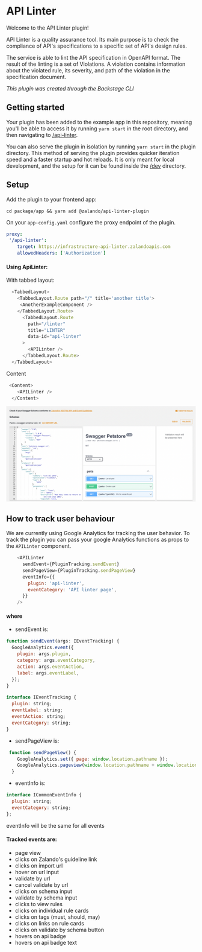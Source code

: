 # API Linter

Welcome to the API Linter plugin!

API Linter is a quality assurance tool. Its main purpose is to check the compliance of API's specifications to a specific set of API's design rules.

The service is able to lint the API specification in OpenAPI format. The result of the linting is a set of Violations. A violation contains information about the violated rule, its severity, and path of the violation in the specification document.

_This plugin was created through the Backstage CLI_

## Getting started

Your plugin has been added to the example app in this repository, meaning you'll be able to access it by running `yarn start` in the root directory, and then navigating to [/api-linter](http://localhost:3000/api-linter).

You can also serve the plugin in isolation by running `yarn start` in the plugin directory.
This method of serving the plugin provides quicker iteration speed and a faster startup and hot reloads.
It is only meant for local development, and the setup for it can be found inside the [/dev](./dev) directory.

## Setup 

Add the plugin to your frontend app: 

```
cd package/app && yarn add @zalando/api-linter-plugin
```

On your `app-config.yaml` configure the proxy endpoint of the plugin.

~~~yaml 
proxy:
 '/api-linter':
    target: https://infrastructure-api-linter.zalandoapis.com
    allowedHeaders: ['Authorization']
~~~

#### Using ApiLinter:

With tabbed layout:
~~~javascript
  <TabbedLayout>
    <TabbedLayout.Route path="/" title='another title'>
     <AnotherExampleComponent />
    </TabbedLayout.Route>
      <TabbedLayout.Route
        path="/linter"
        title="LINTER"
        data-id="api-linter"
      >
        <APILinter />
      </TabbedLayout.Route>
  </TabbedLayout>
~~~
Content
~~~javascript
 <Content>
    <APILinter />
  </Content>
~~~

<img src='./docs/linter.png' alt='api-linter screen shot'>


## How to track user behaviour

We are currently using Google Analytics for tracking the user behavior.
To track the plugin you can pass your google Analytics functions as props to the `APILinter` component.

~~~javascript
    <APILinter
      sendEvent={PluginTracking.sendEvent}
      sendPageView={PluginTracking.sendPageView}
      eventInfo={{
        plugin: 'api-linter',
        eventCategory: 'API linter page',
      }}
    />
~~~

#### where

- sendEvent is:

~~~javascript
function sendEvent(args: IEventTracking) {
  GoogleAnalytics.event({
    plugin: args.plugin,
    category: args.eventCategory,
    action: args.eventAction,
    label: args.eventLabel,
  });
}
~~~

~~~javascript
interface IEventTracking {
  plugin: string;
  eventLabel: string;
  eventAction: string;
  eventCategory: string;
}
~~~

- sendPageView is:

~~~javascript
 function sendPageView() {
    GoogleAnalytics.set({ page: window.location.pathname });
    GoogleAnalytics.pageview(window.location.pathname + window.location.search);
  }
~~~



- eventInfo is:

~~~javascript
interface ICommonEventInfo {
  plugin: string;
  eventCategory: string;
};
~~~

eventInfo will be the same for all events

#### Tracked events are:

- page view
- clicks on Zalando's guideline link
- clicks on import url
- hover on url input
- validate by url
- cancel validate by url
- clicks on schema input
- validate by schema input
- clicks to view rules
- clicks on individual rule cards
- clicks on tags (must, should, may)
- clicks on links on rule cards
- clicks on validate by schema button
- hovers on api badge
- hovers on api badge text
